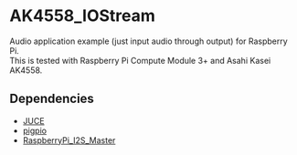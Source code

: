 # AK4558_IOStream  
Audio application example (just input audio through output) for Raspberry Pi.  
This is tested with Raspberry Pi Compute Module 3+ and Asahi Kasei AK4558.  

## Dependencies  
- [JUCE](https://juce.com/)  
- [pigpio](http://abyz.me.uk/rpi/pigpio/)  
- [RaspberryPi_I2S_Master](https://github.com/AkiyukiOkayasu/RaspberryPi_I2S_Master)
